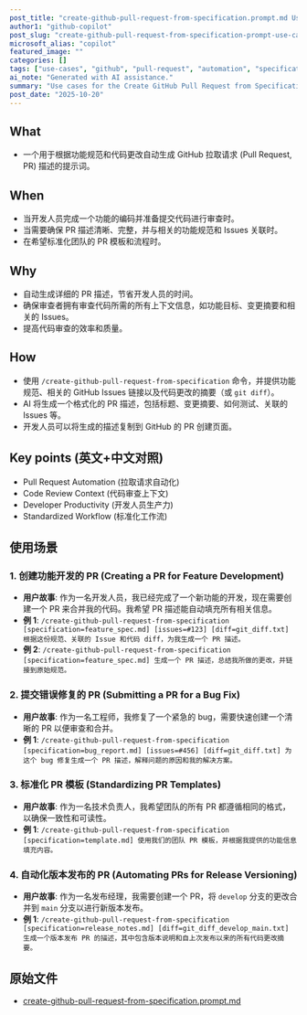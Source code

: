 ```yaml
---
post_title: "create-github-pull-request-from-specification.prompt.md Use Cases"
author1: "github-copilot"
post_slug: "create-github-pull-request-from-specification-prompt-use-cases"
microsoft_alias: "copilot"
featured_image: ""
categories: []
tags: ["use-cases", "github", "pull-request", "automation", "specification"]
ai_note: "Generated with AI assistance."
summary: "Use cases for the Create GitHub Pull Request from Specification prompt."
post_date: "2025-10-20"
---
```


<!-- markdownlint-disable MD041 -->

## What

- 一个用于根据功能规范和代码更改自动生成 GitHub 拉取请求 (Pull Request, PR) 描述的提示词。

## When

- 当开发人员完成一个功能的编码并准备提交代码进行审查时。
- 当需要确保 PR 描述清晰、完整，并与相关的功能规范和 Issues 关联时。
- 在希望标准化团队的 PR 模板和流程时。

## Why

- 自动生成详细的 PR 描述，节省开发人员的时间。
- 确保审查者拥有审查代码所需的所有上下文信息，如功能目标、变更摘要和相关的 Issues。
- 提高代码审查的效率和质量。

## How

- 使用 `/create-github-pull-request-from-specification` 命令，并提供功能规范、相关的 GitHub Issues 链接以及代码更改的摘要（或 `git diff`）。
- AI 将生成一个格式化的 PR 描述，包括标题、变更摘要、如何测试、关联的 Issues 等。
- 开发人员可以将生成的描述复制到 GitHub 的 PR 创建页面。

## Key points (英文+中文对照)

- Pull Request Automation (拉取请求自动化)
- Code Review Context (代码审查上下文)
- Developer Productivity (开发人员生产力)
- Standardized Workflow (标准化工作流)

## 使用场景

### 1. 创建功能开发的 PR (Creating a PR for Feature Development)

- **用户故事**: 作为一名开发人员，我已经完成了一个新功能的开发，现在需要创建一个 PR 来合并我的代码。我希望 PR 描述能自动填充所有相关信息。
- **例 1**: `/create-github-pull-request-from-specification [specification=feature_spec.md] [issues=#123] [diff=git_diff.txt] 根据这份规范、关联的 Issue 和代码 diff，为我生成一个 PR 描述。`
- **例 2**: `/create-github-pull-request-from-specification [specification=feature_spec.md] 生成一个 PR 描述，总结我所做的更改，并链接到原始规范。`

### 2. 提交错误修复的 PR (Submitting a PR for a Bug Fix)

- **用户故事**: 作为一名工程师，我修复了一个紧急的 bug，需要快速创建一个清晰的 PR 以便审查和合并。
- **例 1**: `/create-github-pull-request-from-specification [specification=bug_report.md] [issues=#456] [diff=git_diff.txt] 为这个 bug 修复生成一个 PR 描述，解释问题的原因和我的解决方案。`

### 3. 标准化 PR 模板 (Standardizing PR Templates)

- **用户故事**: 作为一名技术负责人，我希望团队的所有 PR 都遵循相同的格式，以确保一致性和可读性。
- **例 1**: `/create-github-pull-request-from-specification [specification=template.md] 使用我们的团队 PR 模板，并根据我提供的功能信息填充内容。`

### 4. 自动化版本发布的 PR (Automating PRs for Release Versioning)

- **用户故事**: 作为一名发布经理，我需要创建一个 PR，将 `develop` 分支的更改合并到 `main` 分支以进行新版本发布。
- **例 1**: `/create-github-pull-request-from-specification [specification=release_notes.md] [diff=git_diff_develop_main.txt] 生成一个版本发布 PR 的描述，其中包含版本说明和自上次发布以来的所有代码更改摘要。`

## 原始文件

- [create-github-pull-request-from-specification.prompt.md](../../prompts/create-github-pull-request-from-specification.prompt.md)
